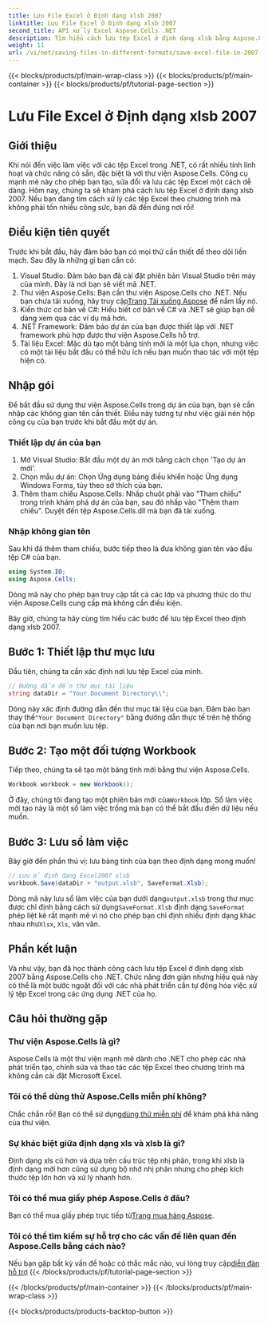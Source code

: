 ```yaml
---
title: Lưu File Excel ở Định dạng xlsb 2007
linktitle: Lưu File Excel ở Định dạng xlsb 2007
second_title: API xử lý Excel Aspose.Cells .NET
description: Tìm hiểu cách lưu tệp Excel ở định dạng xlsb bằng Aspose.Cells cho .NET! Hướng dẫn từng bước với các ví dụ thực tế đang chờ bạn.
weight: 11
url: /vi/net/saving-files-in-different-formats/save-excel-file-in-2007-xlsb-format/
---
```


{{< blocks/products/pf/main-wrap-class >}}
{{< blocks/products/pf/main-container >}}
{{< blocks/products/pf/tutorial-page-section >}}

# Lưu File Excel ở Định dạng xlsb 2007

## Giới thiệu
Khi nói đến việc làm việc với các tệp Excel trong .NET, có rất nhiều tính linh hoạt và chức năng có sẵn, đặc biệt là với thư viện Aspose.Cells. Công cụ mạnh mẽ này cho phép bạn tạo, sửa đổi và lưu các tệp Excel một cách dễ dàng. Hôm nay, chúng ta sẽ khám phá cách lưu tệp Excel ở định dạng xlsb 2007. Nếu bạn đang tìm cách xử lý các tệp Excel theo chương trình mà không phải tốn nhiều công sức, bạn đã đến đúng nơi rồi! 
## Điều kiện tiên quyết
Trước khi bắt đầu, hãy đảm bảo bạn có mọi thứ cần thiết để theo dõi liền mạch. Sau đây là những gì bạn cần có:
1. Visual Studio: Đảm bảo bạn đã cài đặt phiên bản Visual Studio trên máy của mình. Đây là nơi bạn sẽ viết mã .NET. 
2.  Thư viện Aspose.Cells: Bạn cần thư viện Aspose.Cells cho .NET. Nếu bạn chưa tải xuống, hãy truy cập[Trang Tải xuống Aspose](https://releases.aspose.com/cells/net/) để nắm lấy nó. 
3. Kiến thức cơ bản về C#: Hiểu biết cơ bản về C# và .NET sẽ giúp bạn dễ dàng xem qua các ví dụ mã hơn.
4. .NET Framework: Đảm bảo dự án của bạn được thiết lập với .NET framework phù hợp được thư viện Aspose.Cells hỗ trợ.
5. Tài liệu Excel: Mặc dù tạo một bảng tính mới là một lựa chọn, nhưng việc có một tài liệu bắt đầu có thể hữu ích nếu bạn muốn thao tác với một tệp hiện có.
## Nhập gói
Để bắt đầu sử dụng thư viện Aspose.Cells trong dự án của bạn, bạn sẽ cần nhập các không gian tên cần thiết. Điều này tương tự như việc giải nén hộp công cụ của bạn trước khi bắt đầu một dự án.
### Thiết lập dự án của bạn
1. Mở Visual Studio: Bắt đầu một dự án mới bằng cách chọn 'Tạo dự án mới'. 
2. Chọn mẫu dự án: Chọn Ứng dụng bảng điều khiển hoặc Ứng dụng Windows Forms, tùy theo sở thích của bạn.
3. Thêm tham chiếu Aspose.Cells: Nhấp chuột phải vào "Tham chiếu" trong trình khám phá dự án của bạn, sau đó nhấp vào "Thêm tham chiếu". Duyệt đến tệp Aspose.Cells.dll mà bạn đã tải xuống.
### Nhập không gian tên
Sau khi đã thêm tham chiếu, bước tiếp theo là đưa không gian tên vào đầu tệp C# của bạn.
```csharp
using System.IO;
using Aspose.Cells;
```
Dòng mã này cho phép bạn truy cập tất cả các lớp và phương thức do thư viện Aspose.Cells cung cấp mà không cần điều kiện.

Bây giờ, chúng ta hãy cùng tìm hiểu các bước để lưu tệp Excel theo định dạng xlsb 2007.
## Bước 1: Thiết lập thư mục lưu
Đầu tiên, chúng ta cần xác định nơi lưu tệp Excel của mình.

```csharp
// Đường dẫn đến thư mục tài liệu
string dataDir = "Your Document Directory\\";
```
 Dòng này xác định đường dẫn đến thư mục tài liệu của bạn. Đảm bảo bạn thay thế`"Your Document Directory"` bằng đường dẫn thực tế trên hệ thống của bạn nơi bạn muốn lưu tệp.
## Bước 2: Tạo một đối tượng Workbook
Tiếp theo, chúng ta sẽ tạo một bảng tính mới bằng thư viện Aspose.Cells.

```csharp
Workbook workbook = new Workbook();
```
 Ở đây, chúng tôi đang tạo một phiên bản mới của`Workbook` lớp. Sổ làm việc mới tạo này là một sổ làm việc trống mà bạn có thể bắt đầu điền dữ liệu nếu muốn.
## Bước 3: Lưu sổ làm việc
Bây giờ đến phần thú vị: lưu bảng tính của bạn theo định dạng mong muốn!
```csharp
// Lưu ở định dạng Excel2007 xlsb
workbook.Save(dataDir + "output.xlsb", SaveFormat.Xlsb);
```
 Dòng mã này lưu sổ làm việc của bạn dưới dạng`output.xlsb` trong thư mục được chỉ định bằng cách sử dụng`SaveFormat.Xlsb` định dạng.`SaveFormat` phép liệt kê rất mạnh mẽ vì nó cho phép bạn chỉ định nhiều định dạng khác nhau như`Xlsx`, `Xls`, vân vân.
## Phần kết luận
Và như vậy, bạn đã học thành công cách lưu tệp Excel ở định dạng xlsb 2007 bằng Aspose.Cells cho .NET. Chức năng đơn giản nhưng hiệu quả này có thể là một bước ngoặt đối với các nhà phát triển cần tự động hóa việc xử lý tệp Excel trong các ứng dụng .NET của họ.

## Câu hỏi thường gặp
### Thư viện Aspose.Cells là gì?
Aspose.Cells là một thư viện mạnh mẽ dành cho .NET cho phép các nhà phát triển tạo, chỉnh sửa và thao tác các tệp Excel theo chương trình mà không cần cài đặt Microsoft Excel.
### Tôi có thể dùng thử Aspose.Cells miễn phí không?
 Chắc chắn rồi! Bạn có thể sử dụng[dùng thử miễn phí](https://releases.aspose.com/) để khám phá khả năng của thư viện.
### Sự khác biệt giữa định dạng xls và xlsb là gì?
Định dạng xls cũ hơn và dựa trên cấu trúc tệp nhị phân, trong khi xlsb là định dạng mới hơn cũng sử dụng bộ nhớ nhị phân nhưng cho phép kích thước tệp lớn hơn và xử lý nhanh hơn.
### Tôi có thể mua giấy phép Aspose.Cells ở đâu?
 Bạn có thể mua giấy phép trực tiếp từ[Trang mua hàng Aspose](https://purchase.aspose.com/buy).
### Tôi có thể tìm kiếm sự hỗ trợ cho các vấn đề liên quan đến Aspose.Cells bằng cách nào?
 Nếu bạn gặp bất kỳ vấn đề hoặc có thắc mắc nào, vui lòng truy cập[diễn đàn hỗ trợ](https://forum.aspose.com/c/cells/9)
{{< /blocks/products/pf/tutorial-page-section >}}

{{< /blocks/products/pf/main-container >}}
{{< /blocks/products/pf/main-wrap-class >}}

{{< blocks/products/products-backtop-button >}}
